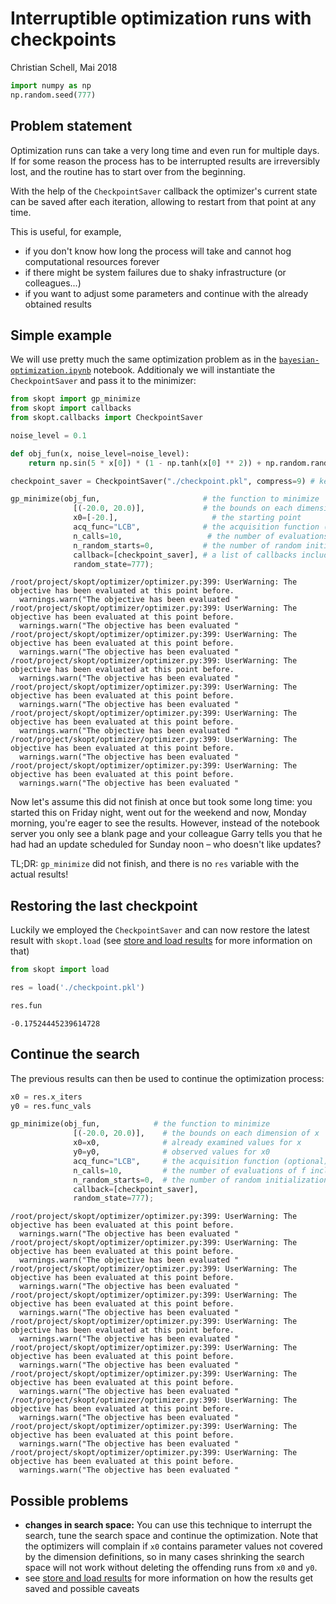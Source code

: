 # Interruptible optimization runs with checkpoints

Christian Schell, Mai 2018


```python
import numpy as np
np.random.seed(777)
```

## Problem statement

Optimization runs can take a very long time and even run for multiple days. If for some reason the process has to be interrupted results are irreversibly lost, and the routine has to start over from the beginning.

With the help of the `CheckpointSaver` callback the optimizer's current state can be saved after each iteration, allowing to restart from that point at any time.

This is useful, for example,

* if you don't know how long the process will take and cannot hog computational resources forever
* if there might be system failures due to shaky infrastructure (or colleagues...)
* if you want to adjust some parameters and continue with the already obtained results

## Simple example

We will use pretty much the same optimization problem as in the [`bayesian-optimization.ipynb`](https://github.com/scikit-optimize/scikit-optimize/blob/master/examples/bayesian-optimization.ipynb) notebook. Additionaly we will instantiate the `CheckpointSaver` and pass it to the minimizer:


```python
from skopt import gp_minimize
from skopt import callbacks
from skopt.callbacks import CheckpointSaver

noise_level = 0.1

def obj_fun(x, noise_level=noise_level):
    return np.sin(5 * x[0]) * (1 - np.tanh(x[0] ** 2)) + np.random.randn() * noise_level

checkpoint_saver = CheckpointSaver("./checkpoint.pkl", compress=9) # keyword arguments will be passed to `skopt.dump`

gp_minimize(obj_fun,                       # the function to minimize
              [(-20.0, 20.0)],             # the bounds on each dimension of x
              x0=[-20.],                     # the starting point
              acq_func="LCB",              # the acquisition function (optional)
              n_calls=10,                   # the number of evaluations of f including at x0
              n_random_starts=0,           # the number of random initialization points
              callback=[checkpoint_saver], # a list of callbacks including the checkpoint saver
              random_state=777);
```

    /root/project/skopt/optimizer/optimizer.py:399: UserWarning: The objective has been evaluated at this point before.
      warnings.warn("The objective has been evaluated "
    /root/project/skopt/optimizer/optimizer.py:399: UserWarning: The objective has been evaluated at this point before.
      warnings.warn("The objective has been evaluated "
    /root/project/skopt/optimizer/optimizer.py:399: UserWarning: The objective has been evaluated at this point before.
      warnings.warn("The objective has been evaluated "
    /root/project/skopt/optimizer/optimizer.py:399: UserWarning: The objective has been evaluated at this point before.
      warnings.warn("The objective has been evaluated "
    /root/project/skopt/optimizer/optimizer.py:399: UserWarning: The objective has been evaluated at this point before.
      warnings.warn("The objective has been evaluated "
    /root/project/skopt/optimizer/optimizer.py:399: UserWarning: The objective has been evaluated at this point before.
      warnings.warn("The objective has been evaluated "
    /root/project/skopt/optimizer/optimizer.py:399: UserWarning: The objective has been evaluated at this point before.
      warnings.warn("The objective has been evaluated "
    /root/project/skopt/optimizer/optimizer.py:399: UserWarning: The objective has been evaluated at this point before.
      warnings.warn("The objective has been evaluated "


Now let's assume this did not finish at once but took some long time: you started this on Friday night, went out for the weekend and now, Monday morning, you're eager to see the results. However, instead of the notebook server you only see a blank page and your colleague Garry tells you that he had had an update scheduled for Sunday noon – who doesn't like updates?

TL;DR: `gp_minimize` did not finish, and there is no `res` variable with the actual results!

## Restoring the last checkpoint

Luckily we employed the `CheckpointSaver` and can now restore the latest result with `skopt.load` (see [store and load results](./store-and-load-results.ipynb) for more information on that)


```python
from skopt import load

res = load('./checkpoint.pkl')

res.fun
```




    -0.17524445239614728



## Continue the search

The previous results can then be used to continue the optimization process:


```python
x0 = res.x_iters
y0 = res.func_vals

gp_minimize(obj_fun,            # the function to minimize
              [(-20.0, 20.0)],    # the bounds on each dimension of x
              x0=x0,              # already examined values for x
              y0=y0,              # observed values for x0
              acq_func="LCB",     # the acquisition function (optional)
              n_calls=10,         # the number of evaluations of f including at x0
              n_random_starts=0,  # the number of random initialization points
              callback=[checkpoint_saver],
              random_state=777);
```

    /root/project/skopt/optimizer/optimizer.py:399: UserWarning: The objective has been evaluated at this point before.
      warnings.warn("The objective has been evaluated "
    /root/project/skopt/optimizer/optimizer.py:399: UserWarning: The objective has been evaluated at this point before.
      warnings.warn("The objective has been evaluated "
    /root/project/skopt/optimizer/optimizer.py:399: UserWarning: The objective has been evaluated at this point before.
      warnings.warn("The objective has been evaluated "
    /root/project/skopt/optimizer/optimizer.py:399: UserWarning: The objective has been evaluated at this point before.
      warnings.warn("The objective has been evaluated "
    /root/project/skopt/optimizer/optimizer.py:399: UserWarning: The objective has been evaluated at this point before.
      warnings.warn("The objective has been evaluated "
    /root/project/skopt/optimizer/optimizer.py:399: UserWarning: The objective has been evaluated at this point before.
      warnings.warn("The objective has been evaluated "
    /root/project/skopt/optimizer/optimizer.py:399: UserWarning: The objective has been evaluated at this point before.
      warnings.warn("The objective has been evaluated "
    /root/project/skopt/optimizer/optimizer.py:399: UserWarning: The objective has been evaluated at this point before.
      warnings.warn("The objective has been evaluated "
    /root/project/skopt/optimizer/optimizer.py:399: UserWarning: The objective has been evaluated at this point before.
      warnings.warn("The objective has been evaluated "
    /root/project/skopt/optimizer/optimizer.py:399: UserWarning: The objective has been evaluated at this point before.
      warnings.warn("The objective has been evaluated "


## Possible problems

* __changes in search space:__ You can use this technique to interrupt the search, tune the search space and continue the optimization. Note that the optimizers will complain if `x0` contains parameter values not covered by the dimension definitions, so in many cases shrinking the search space will not work without deleting the offending runs from `x0` and `y0`.
* see [store and load results](./store-and-load-results.ipynb) for more information on how the results get saved and possible caveats
